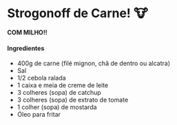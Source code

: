 # Strogonoff de Carne! :cow:

**COM MILHO!!**





#### Ingredientes



- 400g de carne (filé mignon, chã de dentro ou alcatra)
- Sal
- 1/2 cebola ralada
- 1 caixa e meia de creme de leite
- 3 colheres (sopa) de catchup
- 3 colheres (sopa) de extrato de tomate
- 1 colher (sopa) de mostarda
- Óleo para fritar

